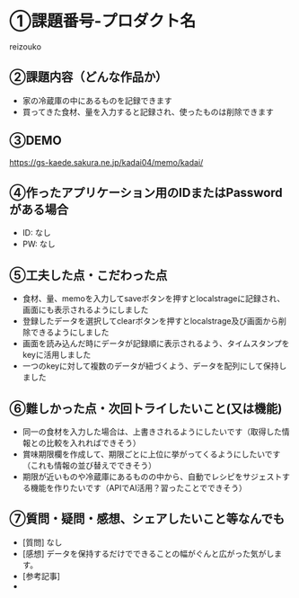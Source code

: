 # ①課題番号-プロダクト名

reizouko

## ②課題内容（どんな作品か）

- 家の冷蔵庫の中にあるものを記録できます
- 買ってきた食材、量を入力すると記録され、使ったものは削除できます

## ③DEMO

https://gs-kaede.sakura.ne.jp/kadai04/memo/kadai/

## ④作ったアプリケーション用のIDまたはPasswordがある場合

- ID: なし
- PW: なし

## ⑤工夫した点・こだわった点

- 食材、量、memoを入力してsaveボタンを押すとlocalstrageに記録され、画面にも表示されるようにしました
- 登録したデータを選択してclearボタンを押すとlocalstrage及び画面から削除できるようにしました
- 画面を読み込んだ時にデータが記録順に表示されるよう、タイムスタンプをkeyに活用しました
- 一つのkeyに対して複数のデータが紐づくよう、データを配列にして保持しました

## ⑥難しかった点・次回トライしたいこと(又は機能)

- 同一の食材を入力した場合は、上書きされるようにしたいです（取得した情報との比較を入れればできそう）
- 賞味期限欄を作成して、期限ごとに上位に挙がってくるようにしたいです（これも情報の並び替えでできそう）
- 期限が近いものや冷蔵庫にあるものの中から、自動でレシピをサジェストする機能を作りたいです（APIでAI活用？習ったことでできそう）

## ⑦質問・疑問・感想、シェアしたいこと等なんでも

- [質問]
なし
- [感想]
データを保持するだけでできることの幅がぐんと広がった気がします。 
- [参考記事]
-   
